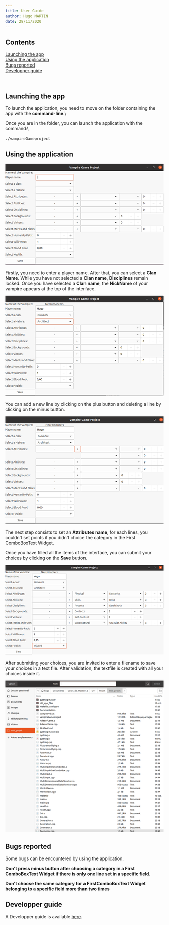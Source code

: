 ```yaml
---
title: User Guide
author: Hugo MARTIN
date: 28/11/2020
---
```


## Contents


[Launching the app](#launching-the-app)\
[Using the application](#using-the-application)\
[Bugs reported](#bugs-reported)\
[Developper guide](#developper-guide)


<br>

## Launching the app

To launch the application, you need to move on the folder containing the app with the **command-line**.\

Once you are in the folder, you can launch the application with the command:\

```bash
./vampireGameproject
```


## Using the application

![](Documentation/applicationScreenShot1.png)


Firstly, you need to enter a player name. After that, you can select a **Clan Name**. While you have not selected a **Clan name**, **Disciplines** remain locked. Once you have selected a **Clan name**, the **NickName** of your vampire appears at the top of the interface.



![](Documentation/applicationScreenShot2.png)


You can add a new line by clicking on the plus button and deleting a line by clicking on the minus button.

![](Documentation/applicationScreenShot3.png)


The next step consists to set an **Attributes name**, for each lines, you couldn't set points if you didn't choice the category in the First ComboBoxText Widget.   

Once you have filled all the items of the interface, you can submit your choices by clicking on the **Save** button.

![](Documentation/applicationScreenShot4.png)

After submitting your choices, you are invited to enter a filename to save your choices in a text file. After validation, the textfile is created with all your choices inside it.

![](Documentation/applicationScreenShot5.png)


## Bugs reported

Some bugs can be encountered by using the application.

**Don't press minus button after choosing a category in a First ComboBoxText Widget if there is only one line set in a specific field.**

**Don't choose the same category for a FirstComboBoxText Widget belonging to a specific field more than two times**


## Developper guide

A Developper guide is available [here](Documentation/READMEDev.md).